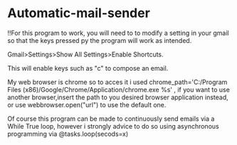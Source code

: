 # Automatic-mail-sender

!!For this program to work, you will need to to modify a setting in your gmail so that the keys pressed py the program will work as intended.  

Gmail>Settings>Show All Settings>Enable Shortcuts.

This will enable keys such as "c" to compose an email.

My web browser is chrome so to acces it i used chrome_path='C:/Program Files (x86)/Google/Chrome/Application/chrome.exe %s' , if you want to use another browser,insert the path to you desired browser application instead, or use  webbrowser.open("url") to use the default one.


Of course this program can be made to continuously send emails via a While True loop, however i strongly advice to do so using asynchronous programming via  @tasks.loop(secods=x)
